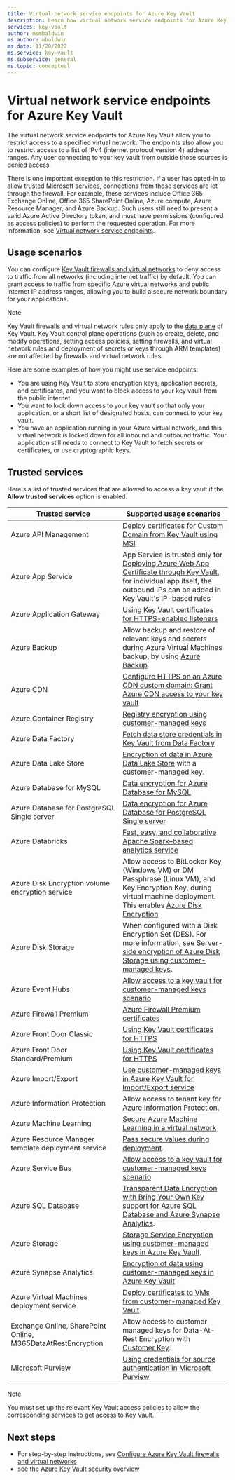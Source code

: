 ```yaml
---
title: Virtual network service endpoints for Azure Key Vault
description: Learn how virtual network service endpoints for Azure Key Vault allow you to restrict access to a specified virtual network, including usage scenarios.
services: key-vault
author: msmbaldwin
ms.author: mbaldwin
ms.date: 11/20/2022
ms.service: key-vault
ms.subservice: general
ms.topic: conceptual
---
```

# Virtual network service endpoints for Azure Key Vault

The virtual network service endpoints for Azure Key Vault allow you to restrict access to a specified virtual network. The endpoints also allow you to restrict access to a list of IPv4 (internet protocol version 4) address ranges. Any user connecting to your key vault from outside those sources is denied access.

There is one important exception to this restriction. If a user has opted-in to allow trusted Microsoft services, connections from those services are let through the firewall. For example, these services include Office 365 Exchange Online, Office 365 SharePoint Online, Azure compute, Azure Resource Manager, and Azure Backup. Such users still need to present a valid Azure Active Directory token, and must have permissions (configured as access policies) to perform the requested operation. For more information, see [Virtual network service endpoints](../../virtual-network/virtual-network-service-endpoints-overview.md).

## Usage scenarios

You can configure [Key Vault firewalls and virtual networks](network-security.md) to deny access to traffic from all networks (including internet traffic) by default. You can grant access to traffic from specific Azure virtual networks and public internet IP address ranges, allowing you to build a secure network boundary for your applications.

> [!NOTE]
> Key Vault firewalls and virtual network rules only apply to the [data plane](security-features.md#privileged-access) of Key Vault. Key Vault control plane operations (such as create, delete, and modify operations, setting access policies, setting firewalls, and virtual network rules and deployment of secrets or keys through ARM templates) are not affected by firewalls and virtual network rules.

Here are some examples of how you might use service endpoints:

* You are using Key Vault to store encryption keys, application secrets, and certificates, and you want to block access to your key vault from the public internet.
* You want to lock down access to your key vault so that only your application, or a short list of designated hosts, can connect to your key vault.
* You have an application running in your Azure virtual network, and this virtual network is locked down for all inbound and outbound traffic. Your application still needs to connect to Key Vault to fetch secrets or certificates, or use cryptographic keys.

## Trusted services

Here's a list of trusted services that are allowed to access a key vault if the **Allow trusted services** option is enabled.

|Trusted service|Supported usage scenarios|
| --- | --- |
| Azure API Management|[Deploy certificates for Custom Domain from Key Vault using MSI](../../api-management/api-management-howto-use-managed-service-identity.md#use-ssl-tls-certificate-from-azure-key-vault)|
| Azure App Service|App Service is trusted only for [Deploying Azure Web App Certificate through Key Vault](https://azure.github.io/AppService/2016/05/24/Deploying-Azure-Web-App-Certificate-through-Key-Vault.html), for individual app itself, the outbound IPs can be added in Key Vault's IP-based rules|
| Azure Application Gateway |[Using Key Vault certificates for HTTPS-enabled listeners](../../application-gateway/key-vault-certs.md)
| Azure Backup|Allow backup and restore of relevant keys and secrets during Azure Virtual Machines backup, by using [Azure Backup](../../backup/backup-overview.md).|
| Azure CDN | [Configure HTTPS on an Azure CDN custom domain: Grant Azure CDN access to your key vault](../../cdn/cdn-custom-ssl.md?tabs=option-2-enable-https-with-your-own-certificate#grant-azure-cdn-access-to-your-key-vault)|
| Azure Container Registry|[Registry encryption using customer-managed keys](../../container-registry/tutorial-enable-customer-managed-keys.md)
| Azure Data Factory|[Fetch data store credentials in Key Vault from Data Factory](https://go.microsoft.com/fwlink/?linkid=2109491)|
| Azure Data Lake Store|[Encryption of data in Azure Data Lake Store](../../data-lake-store/data-lake-store-encryption.md) with a customer-managed key.|
| Azure Database for MySQL | [Data encryption for Azure Database for MySQL](../../mysql/howto-data-encryption-cli.md) |
| Azure Database for PostgreSQL Single server | [Data encryption for Azure Database for PostgreSQL Single server](../../postgresql/howto-data-encryption-cli.md) |
| Azure Databricks|[Fast, easy, and collaborative Apache Spark–based analytics service](/azure/databricks/scenarios/what-is-azure-databricks)|
| Azure Disk Encryption volume encryption service|Allow access to BitLocker Key (Windows VM) or DM Passphrase (Linux VM), and Key Encryption Key, during virtual machine deployment. This enables [Azure Disk Encryption](../../security/fundamentals/encryption-overview.md).|
| Azure Disk Storage | When configured with a Disk Encryption Set (DES). For more information, see [Server-side encryption of Azure Disk Storage using customer-managed keys](../../virtual-machines/disk-encryption.md#customer-managed-keys).|
| Azure Event Hubs|[Allow access to a key vault for customer-managed keys scenario](../../event-hubs/configure-customer-managed-key.md)|
| Azure Firewall Premium| [Azure Firewall Premium certificates](../../firewall/premium-certificates.md)|
| Azure Front Door Classic|[Using Key Vault certificates for HTTPS](../../frontdoor/front-door-custom-domain-https.md#prepare-your-key-vault-and-certificate)
| Azure Front Door Standard/Premium|[Using Key Vault certificates for HTTPS](../../frontdoor/standard-premium/how-to-configure-https-custom-domain.md#prepare-your-key-vault-and-certificate)
| Azure Import/Export| [Use customer-managed keys in Azure Key Vault for Import/Export service](../../import-export/storage-import-export-encryption-key-portal.md)
| Azure Information Protection|Allow access to tenant key for [Azure Information Protection.](/azure/information-protection/what-is-information-protection)|
| Azure Machine Learning|[Secure Azure Machine Learning in a virtual network](../../machine-learning/how-to-secure-workspace-vnet.md)|
| Azure Resource Manager template deployment service|[Pass secure values during deployment](../../azure-resource-manager/templates/key-vault-parameter.md).|
| Azure Service Bus|[Allow access to a key vault for customer-managed keys scenario](../../service-bus-messaging/configure-customer-managed-key.md)|
| Azure SQL Database|[Transparent Data Encryption with Bring Your Own Key support for Azure SQL Database and Azure Synapse Analytics](/azure/azure-sql/database/transparent-data-encryption-byok-overview).|
| Azure Storage|[Storage Service Encryption using customer-managed keys in Azure Key Vault](../../storage/common/customer-managed-keys-configure-key-vault.md).|
| Azure Synapse Analytics|[Encryption of data using customer-managed keys in Azure Key Vault](../../synapse-analytics/security/workspaces-encryption.md)|
| Azure Virtual Machines deployment service|[Deploy certificates to VMs from customer-managed Key Vault](/archive/blogs/kv/updated-deploy-certificates-to-vms-from-customer-managed-key-vault).|
|Exchange Online, SharePoint Online, M365DataAtRestEncryption | Allow access to customer managed keys for Data-At-Rest Encryption with [Customer Key](/microsoft-365/compliance/customer-key-overview?view=o365-worldwide&preserve-view=true).|
| Microsoft Purview|[Using credentials for source authentication in Microsoft Purview](../../purview/manage-credentials.md)

> [!NOTE]
> You must set up the relevant Key Vault access policies to allow the corresponding services to get access to Key Vault.

## Next steps

- For step-by-step instructions, see [Configure Azure Key Vault firewalls and virtual networks](network-security.md)
- see the [Azure Key Vault security overview](security-features.md)
